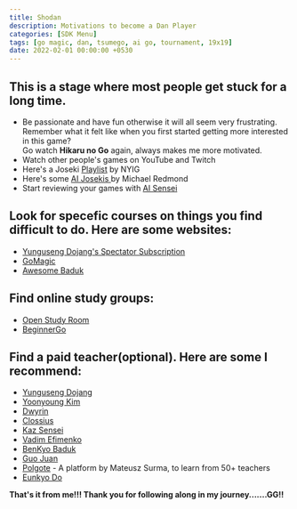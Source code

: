 ```yaml
---
title: Shodan
description: Motivations to become a Dan Player
categories: [SDK Menu]
tags: [go magic, dan, tsumego, ai go, tournament, 19x19]
date: 2022-02-01 00:00:00 +0530
---
```


<h2>This is a stage where most people get stuck for a long time. </h2>

- Be passionate and have fun otherwise it will all seem very frustrating. <br>Remember what it felt like when you first started getting more interested in this game? <br> Go watch **Hikaru no Go** again, always makes me more motivated.
- Watch other people's games on YouTube and Twitch
- Here's a Joseki <a href="https://www.youtube.com/playlist?list=PLoZIU5jkY_Y_Gfok4TDuCv6sO9pU_j2bQ" target="_blank" rel="nofollow noopener noreferrer">Playlist</a> by NYIG 
- Here's some <a href="https://www.youtube.com/playlist?list=PLW5_cMTm0wvZU5pQhmQFwXh-ojU1mQIg3" target="_blank" rel="nofollow noopener noreferrer">AI Josekis </a> by Michael Redmond 
- Start reviewing your games with <a href="https://ai-sensei.com/" target="_blank" rel="nofollow noopener noreferrer">AI Sensei</a>

## Look for specefic courses on things you find difficult to do. Here are some websites:
- <a href="https://yunguseng.com/" target="_blank" rel="nofollow noopener noreferrer">Yunguseng Dojang's Spectator Subscription</a>
- <a href="https://gomagic.org/course-categories/" target="_blank" rel="nofollow noopener noreferrer">GoMagic</a>
- <a href="https://awesomebaduk.com/" target="_blank" rel="nofollow noopener noreferrer">Awesome Baduk</a>

## Find online study groups:
- <a href="https://openstudyroom.org/" target="_blank" rel="nofollow noopener noreferrer">Open Study Room</a>
- <a href="https://discord.gg/cHSdZdPz9y" target="_blank" rel="nofollow noopener noreferrer">BeginnerGo</a>

## Find a paid teacher(optional). Here are some I recommend:
- <a href="https://yunguseng.com/" target="_blank" rel="nofollow noopener noreferrer">Yunguseng Dojang</a>
- <a href="https://www.patreon.com/yoonyoung" target="_blank" rel="nofollow noopener noreferrer">Yoonyoung Kim</a>
- <a href="https://www.patreon.com/dwyrin" target="_blank" rel="nofollow noopener noreferrer">Dwyrin</a>
- <a href="https://shawnsgogroup.com/" target="_blank" rel="nofollow noopener noreferrer">Clossius</a>
- <a href="https://kazsensei.com/" target="_blank" rel="nofollow noopener noreferrer">Kaz Sensei</a>
- <a href="https://gomagic.org/go-lessons/" target="_blank" rel="nofollow noopener noreferrer">Vadim Efimenko</a>
- <a href="https://www.patreon.com/benkyobaduk" target="_blank" rel="nofollow noopener noreferrer">BenKyo Baduk</a>
- <a href="https://internetgoschool.com/" target="_blank" rel="nofollow noopener noreferrer">Guo Juan</a>
- <a href="https://polgote.com/" target="_blank" rel="nofollow noopener noreferrer">Polgote</a> - A platform by Mateusz Surma, to learn from 50+ teachers 
- <a href="https://www.patreon.com/goinside" target="_blank" rel="nofollow noopener noreferrer">Eunkyo Do</a>

**That's it from me!!! Thank you for following along in my journey.......GG!!**